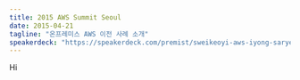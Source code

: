 ```yaml
---
title: 2015 AWS Summit Seoul
date: 2015-04-21
tagline: "온프레미스 AWS 이전 사례 소개"
speakerdeck: "https://speakerdeck.com/premist/sweikeoyi-aws-iyong-sarye"
---
```


Hi
